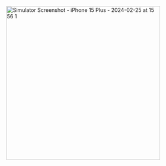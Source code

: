 <img width="415" alt="Simulator Screenshot - iPhone 15 Plus - 2024-02-25 at 15 56 1" src="https://github.com/izaanshahid/Spotify-Clone/assets/62205475/55227871-3888-4259-9af4-f9e9169420d7">

